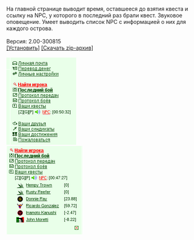 На главной странице выводит время, оставшееся до взятия квеста и сcылку на NPC, у которого в последний раз брали квест. Звуковое оповещение. Умеет выводить список NPC с информацией о них для каждого острова.
<br>
<br>
Версия: 2.00-300815
<br>
[[Установить]](https://raw.githubusercontent.com/MyRequiem/comfortablePlayingInGW/master/separatedScripts/TimeNpc/timeNpc.user.js) [[Скачать zip-архив]](https://raw.githubusercontent.com/MyRequiem/comfortablePlayingInGW/master/separatedScripts/TimeNpc/timeNpc.user.js.zip)
<br>
<br>
![TimeNpc](https://raw.githubusercontent.com/MyRequiem/comfortablePlayingInGW/master/imgs/TimeNpc/screen1.png)
<br>
![TimeNpc](https://raw.githubusercontent.com/MyRequiem/comfortablePlayingInGW/master/imgs/TimeNpc/screen2.png)
<br>
